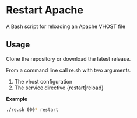 # Restart Apache
A Bash script for reloading an Apache VHOST file

## Usage
Clone the repository or download the latest release.

From a command line call re.sh with two arguments.
1. The vhost configuration
1. The service directive {restart|reload}

**Example**
```sh
./re.sh 000* restart
```